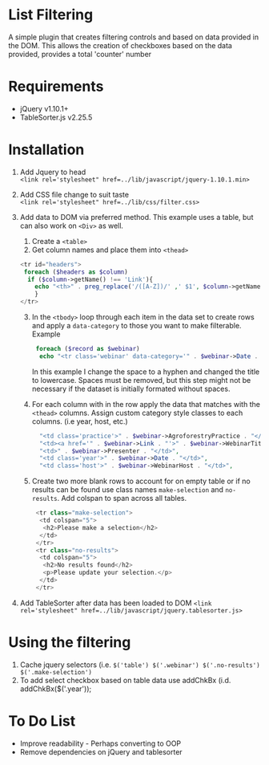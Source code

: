 # List Filtering

A simple plugin that creates filtering controls and based on data provided in the DOM. This allows the creation of checkboxes based on the data provided, provides a total 'counter' number

# Requirements

* jQuery v1.10.1+
* TableSorter.js v2.25.5

# Installation

1. Add Jquery to head  
`<link rel='stylesheet" href=../lib/javascript/jquery-1.10.1.min>`  

2. Add CSS file change to suit taste  
`<link rel='stylesheet" href=../lib/css/filter.css>`

3. Add data to DOM via preferred method. This example uses a table, but can also work on `<Div>` as well.
    1. Create a `<table>`  
    2. Get column names and place them into `<thead>`
    ```PHP
    <tr id="headers">  
     foreach ($headers as $column)  
      if ($column->getName() !== 'Link'){  
        echo "<th>" . preg_replace('/([A-Z])/' ,' $1', $column->getName()) . "</th>";
	    }  
    </tr>   
    ```
    
    
    
    3. In the `<tbody>` loop through each item in the data set to create rows and apply a `data-category` to those you want to make filterable. Example
        ```PHP
         foreach ($record as $webinar)
          echo "<tr class='webinar' data-category='" . $webinar->Date . " " . preg_replace('/\s+/', '-', strtolower($webinar->AgroforestryPractice)) . " " . preg_replace('/\s+/', '-', strtolower($webinar->WebinarHost)) . "'>",
          ```  
       In this example I change the space to a hyphen and changed the title to lowercase. Spaces must be removed, but this step  might not be necessary if the dataset is initially formated without spaces.   
  
   4. For each column with in the row apply the data that matches with the `<thead>` columns. Assign custom category style classes to each columns. (i.e year, host, etc.)
        ```PHP
          "<td class='practice'>" . $webinar->AgroforestryPractice . "</td>",
          "<td><a href='" . $webinar->Link . "'>" . $webinar->WebinarTitle . "</a></td>",
          "<td>" . $webinar->Presenter . "</td>",
          "<td class='year'>" . $webinar->Date . "</td>",
          "<td class='host'>" . $webinar->WebinarHost . "</td>",
        ```
   5. Create two more blank rows to account for on empty table or if no results can be found use class names `make-selection` and `no-results`. Add colspan to span across all tables.
        ```PHP
         <tr class="make-selection">
          <td colspan="5">
           <h2>Please make a selection</h2>
          </td>
         </tr>
         <tr class="no-results">
          <td colspan="5">
           <h2>No results found</h2>
           <p>Please update your selection.</p>
          </td>
         </tr>
        ```

4. Add TableSorter after data has been loaded to DOM
`<link rel='stylesheet" href=../lib/javascript/jquery.tablesorter.js>`  

# Using the filtering

1. Cache jquery selectors (i.e. `$('table') $('.webinar') $('.no-results') $('.make-selection')`  
2. To add select checkbox based on table data use addChkBx (i.d. addChkBx($('.year')); 

# To Do List
  * Improve readability - Perhaps converting to OOP
  * Remove dependencies on jQuery and tablesorter
